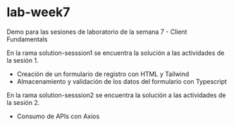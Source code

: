 # lab-week7
Demo para las sesiones de laboratorio de la semana 7 - Client Fundamentals

En la rama solution-sesssion1 se encuentra la solución a las actividades de la sesión 1.
+ Creación de un formulario de registro con HTML y Tailwind
+ Almacenamiento y validación de los datos del formulario con Typescript

En la rama solution-sesssion2 se encuentra la solución a las actividades de la sesión 2.
+ Consumo de APIs con Axios 